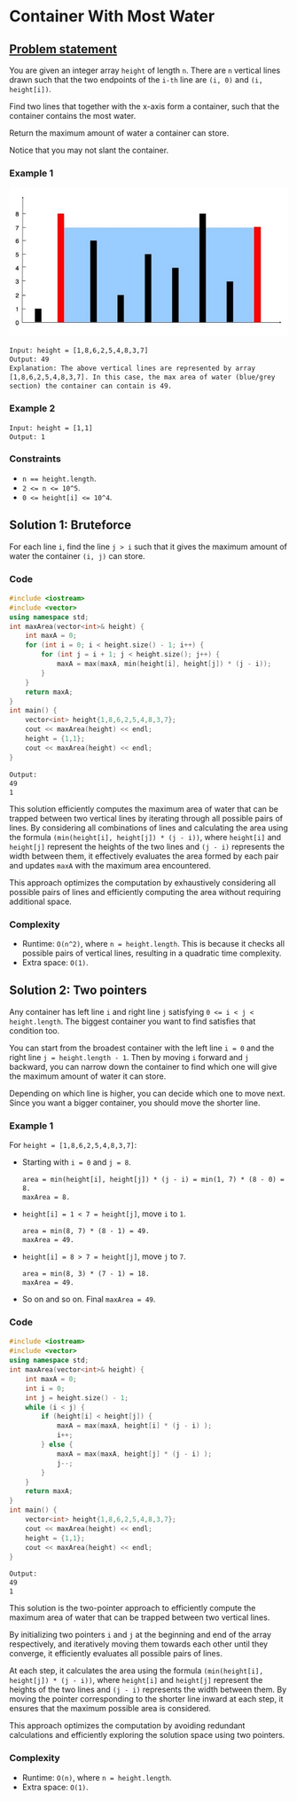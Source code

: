 # Container With Most Water

## [Problem statement](https://leetcode.com/problems/container-with-most-water/)

You are given an integer array `height` of length `n`. There are `n` vertical lines drawn such that the two endpoints of the `i-th` line are `(i, 0)` and `(i, height[i])`.

Find two lines that together with the x-axis form a container, such that the container contains the most water.

Return the maximum amount of water a container can store.

Notice that you may not slant the container.

 

### Example 1


![The lines of Example 1 and the resulting maximum container](08_TP_11_question_11.jpg)
```text
Input: height = [1,8,6,2,5,4,8,3,7]
Output: 49
Explanation: The above vertical lines are represented by array [1,8,6,2,5,4,8,3,7]. In this case, the max area of water (blue/grey section) the container can contain is 49.
```

### Example 2
```text
Input: height = [1,1]
Output: 1
``` 

### Constraints

* `n == height.length`.
* `2 <= n <= 10^5`.
* `0 <= height[i] <= 10^4`.

## Solution 1: Bruteforce

For each line `i`, find the line `j > i` such that it gives the maximum amount of water the container `(i, j)` can store.

### Code

```cpp
#include <iostream>
#include <vector>
using namespace std;
int maxArea(vector<int>& height) {
    int maxA = 0;
    for (int i = 0; i < height.size() - 1; i++) {
        for (int j = i + 1; j < height.size(); j++) {
            maxA = max(maxA, min(height[i], height[j]) * (j - i));
        }
    }
    return maxA;
}
int main() {
    vector<int> height{1,8,6,2,5,4,8,3,7};
    cout << maxArea(height) << endl;
    height = {1,1};
    cout << maxArea(height) << endl;
}
```
```text
Output:
49
1
```

This solution efficiently computes the maximum area of water that can be trapped between two vertical lines by iterating through all possible pairs of lines. 
By considering all combinations of lines and calculating the area using the formula `(min(height[i], height[j]) * (j - i))`, where `height[i]` and `height[j]` represent the heights of the two lines and `(j - i)` represents the width between them, it effectively evaluates the area formed by each pair and updates `maxA` with the maximum area encountered. 

This approach optimizes the computation by exhaustively considering all possible pairs of lines and efficiently computing the area without requiring additional space.

### Complexity

* Runtime: `O(n^2)`, where `n = height.length`. This is because it checks all possible pairs of vertical lines, resulting in a quadratic time complexity.
* Extra space: `O(1)`.

## Solution 2: Two pointers

Any container has left line `i` and right line `j` satisfying `0 <= i < j < height.length`. The biggest container you want to find satisfies that condition too.

You can start from the broadest container with the left line `i = 0` and the right line `j = height.length - 1`. Then by moving `i` forward and `j` backward, you can narrow down the container to find which one will give the maximum amount of water it can store.

Depending on which line is higher, you can decide which one to move next. Since you want a bigger container, you should move the shorter line.

### Example 1
For `height = [1,8,6,2,5,4,8,3,7]`:
- Starting with `i = 0` and `j = 8`.

    ```text
    area = min(height[i], height[j]) * (j - i) = min(1, 7) * (8 - 0) = 8.
    maxArea = 8.
    ```
- `height[i] = 1 < 7 = height[j]`, move `i` to `1`.

    ```text
    area = min(8, 7) * (8 - 1) = 49.
    maxArea = 49.
    ```
- `height[i] = 8 > 7 = height[j]`, move `j` to `7`.

    ```text
    area = min(8, 3) * (7 - 1) = 18.
    maxArea = 49.
    ```
- So on and so on. Final `maxArea = 49`.

### Code

```cpp
#include <iostream>
#include <vector>
using namespace std;
int maxArea(vector<int>& height) {
    int maxA = 0;
    int i = 0;
    int j = height.size() - 1;
    while (i < j) {
        if (height[i] < height[j]) {
            maxA = max(maxA, height[i] * (j - i) );
            i++;
        } else {
            maxA = max(maxA, height[j] * (j - i) );
            j--;
        }
    }
    return maxA;
}
int main() {
    vector<int> height{1,8,6,2,5,4,8,3,7};
    cout << maxArea(height) << endl;
    height = {1,1};
    cout << maxArea(height) << endl;
}
```
```text
Output:
49
1
```

This solution is the two-pointer approach to efficiently compute the maximum area of water that can be trapped between two vertical lines. 

By initializing two pointers `i` and `j` at the beginning and end of the array respectively, and iteratively moving them towards each other until they converge, it efficiently evaluates all possible pairs of lines. 

At each step, it calculates the area using the formula `(min(height[i], height[j]) * (j - i))`, where `height[i]` and `height[j]` represent the heights of the two lines and `(j - i)` represents the width between them. By moving the pointer corresponding to the shorter line inward at each step, it ensures that the maximum possible area is considered. 

This approach optimizes the computation by avoiding redundant calculations and efficiently exploring the solution space using two pointers.

### Complexity

* Runtime: `O(n)`, where `n = height.length`.
* Extra space: `O(1)`.
